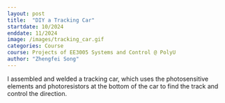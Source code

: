 ```yaml
---
layout: post
title:  "DIY a Tracking Car"
startdate: 10/2024
enddate: 11/2024
image: /images/tracking_car.gif
categories: Course
course: Projects of EE3005 Systems and Control @ PolyU
author: "Zhengfei Song"
---
```

I assembled and welded a tracking car, which uses the photosensitive elements and photoresistors at the bottom of the car to find the track and control the direction.
